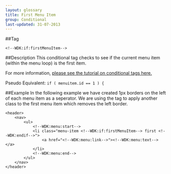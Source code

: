 ```yaml
---
layout: glossary
title: First Menu Item
group: Conditional
last-updated: 31-07-2013
---
```



##Tag

`<!--WDK:if:firstMenuItem-->`

##Description
This conditional tag checks to see if the current menu item (within the menu loop) is the first item.

For more information, [please see the tutorial on conditional tags here.](/pages/tutorials/12conditional-tags.html)

Pseudo Equivalent:
`if ( menuitem.id == 1 ) {`

##Example
In the following example we have created 1px borders on the left of each menu item as a seperator. We are using the tag to apply another class to the first menu item which removes the left border.

```
<header>
	<nav>
		<ul>
			<!--WDK:menu:start-->
			<li class="menu-item <!--WDK:if:firstMenuItem--> first <!--WDK:endif-->">
				<a href="<!--WDK:menu:link-->"><!--WDK:menu:text--></a>
			</li>
			<!--WDK:menu:end-->
		</ul>
	</nav>
</header>
```